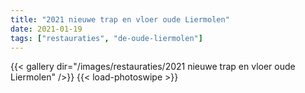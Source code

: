 ```yaml
---
title: "2021 nieuwe trap en vloer oude Liermolen"
date: 2021-01-19
tags: ["restauraties", "de-oude-liermolen"]
---
```


{{< gallery dir="/images/restauraties/2021 nieuwe trap en vloer oude Liermolen" />}}
{{< load-photoswipe >}}